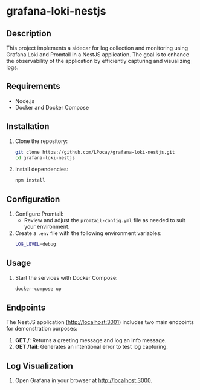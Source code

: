 # grafana-loki-nestjs

## Description

This project implements a sidecar for log collection and monitoring using Grafana Loki and Promtail in a NestJS application. The goal is to enhance the observability of the application by efficiently capturing and visualizing logs.

## Requirements

- Node.js
- Docker and Docker Compose

## Installation

1. Clone the repository:
    ```bash
    git clone https://github.com/LPocay/grafana-loki-nestjs.git
    cd grafana-loki-nestjs
    ```

2. Install dependencies:
    ```bash
    npm install
    ```

## Configuration

1. Configure Promtail:
    - Review and adjust the `promtail-config.yml` file as needed to suit your environment.
2. Create a `.env` file with the following environment variables:
    ```bash
    LOG_LEVEL=debug
    ```
## Usage

1. Start the services with Docker Compose:
    ```bash
    docker-compose up
    ```

## Endpoints

The NestJS application ([http://localhost:3001](http://localhost:3001)) includes two main endpoints for demonstration purposes:

1. **GET /**: Returns a greeting message and log an info message.
2. **GET /fail**: Generates an intentional error to test log capturing.

## Log Visualization

1. Open Grafana in your browser at [http://localhost:3000](http://localhost:3000).
